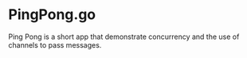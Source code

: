 # PingPong.go
Ping Pong is a short app that demonstrate concurrency and the use of channels to pass messages.